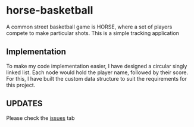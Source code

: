 # horse-basketball
A common street basketball game is HORSE, where a set of players compete to make particular shots. This is a simple tracking application

## Implementation

To make my code implementation easier, I have designed a circular singly linked list. Each node would hold the player name, followed by their score. For this, I have built the custom data structure to suit the requirements for this project. 


## UPDATES 

Please check the [issues](https://github.com/abhivemp/horse-basketball/issues) tab 
